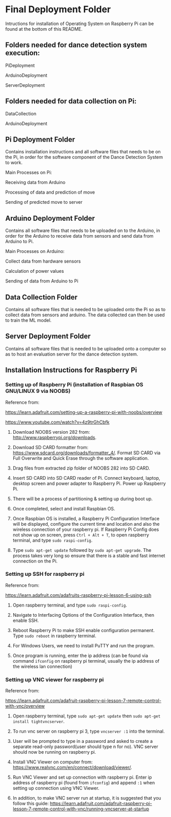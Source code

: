 # Final Deployment Folder

Intructions for installation of Operating System on Raspberry Pi can be found at the bottom of this README.

## Folders needed for dance detection system execution:

PiDeployment

ArduinoDeployment

ServerDeployment

## Folders needed for data collection on Pi:

DataCollection

ArduinoDeployment

## Pi Deployment Folder

Contains installation instructions and all software files
that needs to be on the Pi, in order for the software
component of the Dance Detection System to work.

Main Processes on Pi:

Receiving data from Arduino

Processing of data and prediction of move

Sending of predicted move to server 


## Arduino Deployment Folder

Contains all software files that needs to be uploaded on to the Arduino, in order for
the Arduino to receive data from sensors and send data from Arduino to Pi. 

Main Processes on Arduino:

Collect data from hardware sensors

Calculation of power values

Sending of data from Arduino to Pi

## Data Collection Folder

Contains all software files that is needed to be uploaded onto the Pi so as to collect data from sensors and arduino.
The data collected can then be used to train the ML model.

## Server Deployment Folder

Contains all software files that is needed to be uploaded onto a computer so as to host an evaluation server for the dance detection system.

## Installation Instructions for Raspberry Pi

### Setting up of Raspberry Pi (installation of Raspbian OS GNU/LINUX 9 via NOOBS)
Reference from:

https://learn.adafruit.com/setting-up-a-raspberry-pi-with-noobs/overview

https://www.youtube.com/watch?v=4z9trGhCbfk

1. Download NOOBS version 282 from: http://www.raspberrypi.org/downloads.

2. Download SD CARD formatter from: https://www.sdcard.org/downloads/formatter_4/.
Format SD CARD via Full Overwrite and Quick Erase through the software application.

3. Drag files from extracted zip folder of NOOBS 282 into SD CARD.

4. Insert SD CARD into SD CARD reader of Pi. Connect keyboard, laptop, desktop screen and power adapter to Raspberry Pi. Power up Raspberry Pi.

5. There will be a process of partitioning & setting up during boot up.

6. Once completed, select and install Raspbian OS. 

7. Once Raspbian OS is installed, a Raspberry Pi Configuration Interface will be displayed, configure the current time and location and also the wireless connection of your raspberry pi. If Raspberry Pi Config does not show up on screen, press `Ctrl + Alt + T`, to open raspberry terminal, and type `sudo raspi-config`.

8. Type `sudo apt-get update` followed by `sudo apt-get upgrade`. The process takes very long so ensure that there is a stable and fast internet connection on the Pi.

### Setting up SSH for raspberry pi
Reference from:

https://learn.adafruit.com/adafruits-raspberry-pi-lesson-6-using-ssh

1. Open raspberry terminal, and type `sudo raspi-config`.

2. Navigate to Interfacing Options of the Configuration Interface, then enable SSH.

3. Reboot Raspberry Pi to make SSH enable configuration permanent. Type `sudo reboot` in raspberry terminal.

4. For Windows Users, we need to install PuTTY and run the program.

5. Once program is running, enter the ip address (can be found via command `ifconfig` on raspberry pi terminal, usually the ip address of the wireless lan connection)

### Setting up VNC viewer for raspberry pi
Reference from: 

https://learn.adafruit.com/adafruit-raspberry-pi-lesson-7-remote-control-with-vnc/overview

1. Open raspberry terminal, type `sudo apt-get update` then `sudo apt-get install tightvncserver`.

2. To run vnc server on raspberry pi 3, type `vncserver :1` into the terminal.

3. User will be prompted to type in a password and asked to create a separate read-only password(user should type n for no). VNC server 
should now be running on raspberry pi.

4. Install VNC Viewer on computer from: https://www.realvnc.com/en/connect/download/viewer/.

5. Run VNC Viewer and set up connection with raspberry pi. Enter ip address of raspberry pi (found from `ifconfig`) and append `:1` when setting up connection using VNC Viewer.

6. In addition, to make VNC server run at startup, it is suggested that you follow this guide: https://learn.adafruit.com/adafruit-raspberry-pi-lesson-7-remote-control-with-vnc/running-vncserver-at-startup
